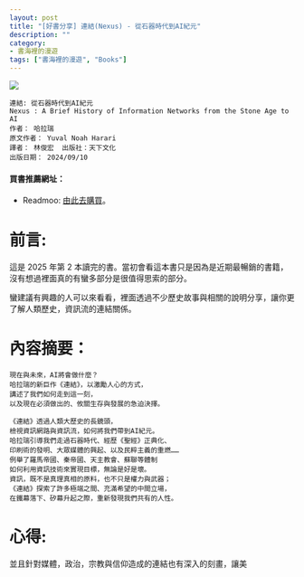 ```yaml
---
layout: post
title: "[好書分享] 連結(Nexus) - 從石器時代到AI紀元"
description: ""
category: 
- 書海裡的漫遊
tags: ["書海裡的漫遊", "Books"]
---
```


<div><a href="https://moo.im/a/jlpqwG" title="連結"><img src="https://cdn.readmoo.com/cover/in/ndkepie_210x315.jpg?v=0" /></a></div>



```
連結: 從石器時代到AI紀元
Nexus : A Brief History of Information Networks from the Stone Age to AI
作者： 哈拉瑞  
原文作者： Yuval Noah Harari  
譯者： 林俊宏  出版社：天下文化 
出版日期： 2024/09/10 
```

#### 買書推薦網址：

- Readmoo: [由此去購買](https://moo.im/a/jlpqwG)。

# 前言:

這是 2025 年第 2 本讀完的書。當初會看這本書只是因為是近期最暢銷的書籍，沒有想過裡面真的有蠻多部分是很值得思索的部分。

蠻建議有興趣的人可以來看看，裡面透過不少歷史故事與相關的說明分享，讓你更了解人類歷史，資訊流的連結關係。



# 內容摘要：

```
現在與未來，AI將會做什麼？
哈拉瑞的新巨作《連結》，以激勵人心的方式，
講述了我們如何走到這一刻，
以及現在必須做出的、攸關生存與發展的急迫決擇。
 
《連結》透過人類大歷史的長鏡頭，
檢視資訊網路與資訊流，如何將我們帶到AI紀元。
哈拉瑞引導我們走過石器時代、經歷《聖經》正典化、
印刷術的發明、大眾媒體的興起、以及民粹主義的重燃……
例舉了羅馬帝國、秦帝國、天主教會、蘇聯等體制
如何利用資訊技術來實現目標，無論是好是壞。
資訊，既不是真理真相的原料，也不只是權力與武器；
《連結》探索了許多極端之間、充滿希望的中間立場，
在鐵幕落下、矽幕升起之際，重新發現我們共有的人性。
```


# 心得:

並且針對媒體，政治，宗教與信仰造成的連結也有深入的刻畫，讓美

